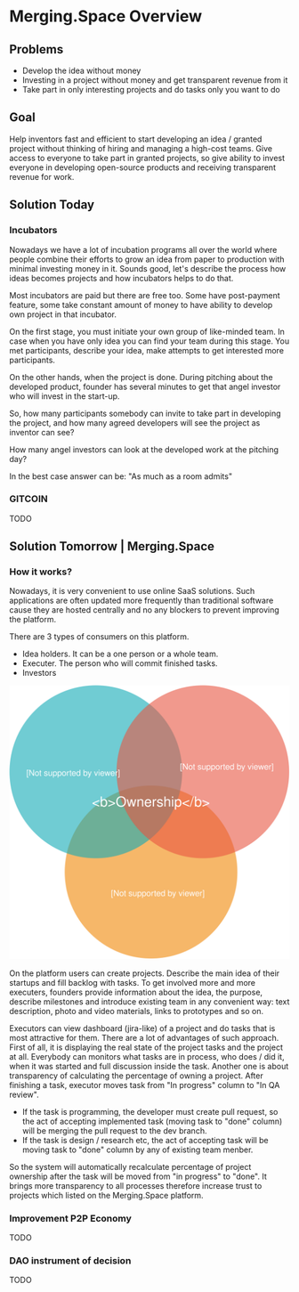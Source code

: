# Merging.Space Overview

## Problems <a id="MergeSpaceOverview-Problems"></a>

* Develop the idea without money
* Investing in a project without money and get transparent revenue from it
* Take part in only interesting projects and do tasks only you want to do

## Goal <a id="MergeSpaceOverview-Goal"></a>

Help inventors fast and efficient to start developing an idea / granted project without thinking of hiring and managing a high-cost teams. Give access to everyone to take part in granted projects, so give ability to invest everyone in developing open-source products and receiving transparent revenue for work.

## Solution Today <a id="MergeSpaceOverview-SolutionToday"></a>

### Incubators <a id="MergeSpaceOverview-Incubators"></a>

Nowadays we have a lot of incubation programs all over the world where people combine their efforts to grow an idea from paper to production with minimal investing money in it. Sounds good, let's describe the process how ideas becomes projects and how incubators helps to do that.

Most incubators are paid but there are free too. Some have post-payment feature, some take constant amount of money to have ability to develop own project in that incubator.

On the first stage, you must initiate your own group of like-minded team. In case when you have only idea you can find your team during this stage. You met participants, describe your idea, make attempts to get interested more participants.  

On the other hands, when the project is done. During pitching about the developed product, founder has several minutes to get that angel investor who will invest in the start-up.

So, how many participants somebody can invite to take part in developing the project, and how many agreed developers will see the project as inventor can see?

How many angel investors can look at the developed work at the pitching day?

In the best case answer can be: "As much as a room admits"

### GITCOIN <a id="MergeSpaceOverview-Incubators"></a>

TODO

## Solution Tomorrow \| Merging.Space <a id="MergeSpaceOverview-SolutionTomorrow|HiveMerge"></a>

### How it works? <a id="MergeSpaceOverview-Howitworks?"></a>

Nowadays, it is very convenient to use online SaaS solutions. Such applications are often updated more frequently than traditional software cause they are hosted centrally and no any blockers to prevent improving the platform.

There are 3 types of consumers on this platform.

* Idea holders. It can be a one person or a whole team. 
* Executer. The person who will commit finished tasks.
* Investors

![Diagram of ownership a project](../.gitbook/assets/untitled-diagram.svg)

On the platform users can create projects. Describe the main idea of their startups and fill backlog with tasks. To get involved more and more executers, founders provide information about the idea, the purpose, describe milestones and introduce existing team in any convenient way: text description, photo and video materials, links to prototypes and so on.

Executors can view dashboard \(jira-like\) of a project and do tasks that is most attractive for them. There are a lot of advantages of such approach. First of all, it is displaying the real state of the project tasks and the project at all. Everybody can monitors what tasks are in process, who does / did it, when it was started and full discussion inside the task. Another one is about transparency of calculating the percentage of owning a project. After finishing a task, executor moves task from "In progress" column to "In QA review". 

* If the task is programming, the developer must create pull request, so the act of accepting implemented task \(moving task to "done" column\) will be merging the pull request to the dev branch.
* If the task is design / research etc, the act of accepting task will be moving task to "done" column by any of existing team menber.

So the system will automatically recalculate percentage of project ownership after the task will be moved from "in progress" to "done".  It brings more transparency to all processes therefore increase trust to projects which listed on the Merging.Space platform.

### Improvement P2P Economy <a id="MergeSpaceOverview-ImprovementP2PEconomy"></a>

TODO

### DAO instrument of decision <a id="MergeSpaceOverview-DAOinstrumentofdecision"></a>

TODO

